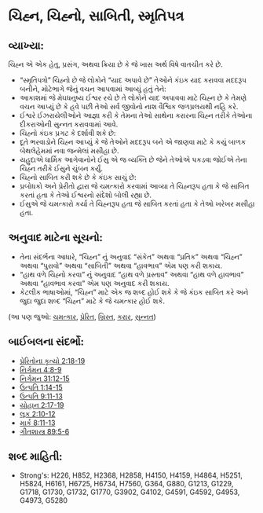 # ચિહ્ન, ચિહ્નો, સાબિતી, સ્મૃતિપત્ર 

## વ્યાખ્યા: 

ચિહ્ન એ એક હેતુ, પ્રસંગ, અથવા ક્રિયા છે કે જે ખાસ અર્થ વિષે વાતચીત કરે છે.

* “સ્મૃતિપત્રો” ચિહ્નો છે જે લોકોને “યાદ અપાવે છે” તેઓને કંઇક યાદ કરાવવા મદદરૂપ બનીને, મોટેભાગે જેનું વચન આપવામાં આવ્યું હતું તેને:
* આકાશમાં જે મેઘધનુષ્ય ઈશ્વર રચે છે તે લોકોને યાદ અપાવવા માટે ચિહ્ન છે કે તેમણે વચન આપ્યું છે કે હવે પછી તેઓ સર્વ જીવોનો નાશ વૈશ્વિક જળપ્રલયથી નહિ કરે.
* ઈશ્વરે ઈઝરાયેલીઓને આજ્ઞા કરી કે તેમના તેઓ સાથેના કરારના ચિહ્ન તરીકે તેઓના દીકરાઓની સુન્નત કરાવવામાં આવે.
* ચિહ્નો કંઇક પ્રગટ કે દર્શાવી શકે છે:
* દૂતે ભરવાડોને ચિહ્ન આપ્યું કે જે તેઓને મદદરૂપ બને એ જાણવા માટે કે કયું બાળક બેથલેહેમમાં નવા જન્મેલાં મસીહા છે.
* યહુદાએ ધાર્મિક આગેવાનોને ઈસુ એ જ વ્યક્તિ છે જેને તેઓએ પકડવા જોઈએ તેના ચિહ્ન તરીકે ઈસુને ચુંબન કર્યું.
* ચિહ્નો સાબિત કરી શકે છે કે કંઇક સાચું છે:
* પ્રબોધકો અને પ્રેરીતો દ્વારા જે ચમત્કારો કરવામાં આવ્યા તે ચિહ્નરૂપ હતા કે જે સાબિત કરતાં હતા કે તેઓ ઈશ્વરનો સંદેશો બોલી રહ્યા છે.
* ઈસુએ જે ચમત્કારો કર્યા તે ચિહ્નરૂપ હતા જે સાબિત કરતાં હતા કે તેઓ ખરેખર મસીહા હતા.

## અનુવાદ માટેના સૂચનો: 

* તેના સંદર્ભના આધારે, “ચિહ્ન” નું અનુવાદ “સંકેત” અથવા “પ્રતિક” અથવા “ચિહ્ન” અથવા “પુરાવો” અથવા “સાબિતી” અથવા “હાવભાવ” એમ પણ કરી શકાય.
* “હાથ વળે ચિહ્નો કરવા” નું અનુવાદ “હાથ વળે પ્રસ્તાવ” અથવા “હાથ વળે હાવભાવ” અથવા “હાવભાવ કરવા” એમ પણ અનુવાદ કરી શકાય.
* કેટલીક ભાષાઓમાં, “ચિહ્ન” માટે એક જ શબ્દ હોઈ શકે કે જે કંઇક સાબિત કરે અને જુદા જુદા શબ્દ “ચિહ્ન” માટે કે જે ચમત્કાર હોઈ શકે.

(આ પણ જુઓ: [ચમત્કાર](../kt/miracle.md), [પ્રેરિત](../kt/apostle.md), [ખ્રિસ્ત](../kt/christ.md), [કરાર](../kt/covenant.md), [સુન્નત](../kt/circumcise.md))

## બાઈબલના સંદર્ભો: 

* [પ્રેરિતોના કૃત્યો 2:18-19](rc://gu/tn/help/act/02/18)
* [નિર્ગમન 4:8-9](rc://gu/tn/help/exo/04/08)
* [નિર્ગમન 31:12-15](rc://gu/tn/help/exo/31/12)
* [ઉત્પતિ 1:14-15](rc://gu/tn/help/gen/01/14)
* [ઉત્પતિ 9:11-13](rc://gu/tn/help/gen/09/11)
* [યોહાન 2:17-19](rc://gu/tn/help/jhn/02/17)
* [લૂક 2:10-12](rc://gu/tn/help/luk/02/10)
* [માર્ક 8:11-13](rc://gu/tn/help/mrk/08/11)
* [ગીતશાસ્ત્ર 89:5-6](rc://gu/tn/help/psa/089/005)

## શબ્દ માહિતી: 

* Strong's: H226, H852, H2368, H2858, H4150, H4159, H4864, H5251, H5824, H6161, H6725, H6734, H7560, G364, G880, G1213, G1229, G1718, G1730, G1732, G1770, G3902, G4102, G4591, G4592, G4953, G4973, G5280
